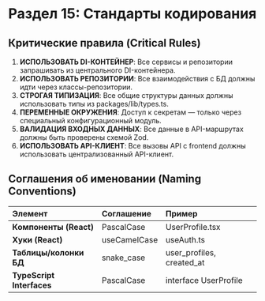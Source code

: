 # **Раздел 15: Стандарты кодирования**

## **Критические правила (Critical Rules)**

1. **ИСПОЛЬЗОВАТЬ DI-КОНТЕЙНЕР**: Все сервисы и репозитории запрашивать из центрального DI-контейнера.  
2. **ИСПОЛЬЗОВАТЬ РЕПОЗИТОРИИ**: Все взаимодействия с БД должны идти через классы-репозитории.  
3. **СТРОГАЯ ТИПИЗАЦИЯ**: Все общие структуры данных должны использовать типы из packages/lib/types.ts.  
4. **ПЕРЕМЕННЫЕ ОКРУЖЕНИЯ**: Доступ к секретам — только через специальный конфигурационный модуль.  
5. **ВАЛИДАЦИЯ ВХОДНЫХ ДАННЫХ**: Все данные в API-маршрутах должны быть проверены схемой Zod.  
6. **ИСПОЛЬЗОВАТЬ API-КЛИЕНТ**: Все вызовы API с frontend должны использовать централизованный API-клиент.

## **Соглашения об именовании (Naming Conventions)**

| Элемент | Соглашение | Пример |
| :---- | :---- | :---- |
| **Компоненты (React)** | PascalCase | UserProfile.tsx |
| **Хуки (React)** | useCamelCase | useAuth.ts |
| **Таблицы/колонки БД** | snake_case | user_profiles, created_at |
| **TypeScript Interfaces** | PascalCase | interface UserProfile | 